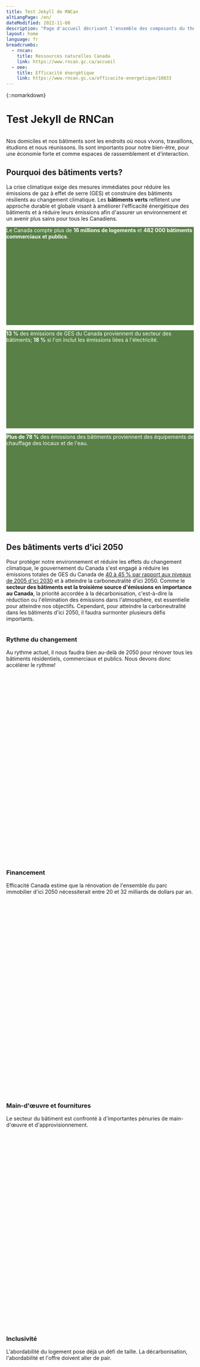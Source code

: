 ```yaml
---
title: Test Jekyll de RNCan
altLangPage: /en/
dateModified: 2022-11-08
description: "Page d'accueil décrivant l'ensemble des composants du thème de Canada.ca, nommé GCWeb."
layout: home
language: fr
breadcrumbs:
  - rncan:
    title: Ressources naturelles Canada
    link: https://www.rncan.gc.ca/accueil
  - oee:
    title: Efficacité énergétique
    link: https://www.rncan.gc.ca/efficacite-energetique/10833
---
```


{::nomarkdown}
<div class="container">
	<h1 id="wb-cont" property="name">Test Jekyll de RNCan</h1>
<div class="row">
	<div class="col-sm-6 col-sm-push-6">
		<img src="https://www.rncan.gc.ca/sites/nrcan/files/engagements/green-building-strategy/Full-banner_greenbuilding.jpg" alt="" class="img-responsive">		
	</div>
	<div class="col-sm-6 col-sm-pull-6">
		<p>Nos domiciles et nos bâtiments sont les endroits où nous vivons, travaillons, étudions et nous réunissons. Ils sont importants pour notre bien-être, pour une économie forte et comme espaces de rassemblement et d'interaction.</p>		
	</div>	
</div>

<h2>Pourquoi des bâtiments verts?</h2>

<p>La crise climatique exige des mesures immédiates pour réduire les émissions de gaz à effet de serre (GES) et construire des bâtiments résilients au changement climatique. Les <strong>bâtiments verts</strong> reflètent une approche durable et globale visant à améliorer l'efficacité énergétique des bâtiments et à réduire leurs émissions afin d'assurer un environnement et un avenir plus sains pour tous les Canadiens.</p><div class="row wb-eqht wb-init wb-eqht-inited" id="wb-auto-4">
	<div class="col-sm-4 mrgn-tp-lg">
		<div class="col-sm-10 col-sm-offset-1 eqht-trgt" style="background-color: rgb(88, 128, 71); vertical-align: top; min-height: 263px;">
		<p class="lead text-center mrgn-tp-lg mrgn-bttm-lg" style="color: white;">Le Canada compte plus de <strong>16&nbsp;millions de logements</strong> et <strong>482&nbsp;000&nbsp;bâtiments commerciaux et publics</strong>.</p>
		</div>
	</div>
	<div class="col-sm-4 mrgn-tp-lg">
		<div class="col-sm-10 col-sm-offset-1 eqht-trgt" style="background-color: rgb(88, 128, 71); vertical-align: top; min-height: 263px;">
		<p class="lead text-center mrgn-tp-lg mrgn-bttm-lg" style="color: white;"><strong>13&nbsp;%</strong> des émissions de GES du Canada proviennent du secteur des bâtiments; <strong>18&nbsp;%</strong> si l'on inclut les émissions liées à l'électricité.</p>
		</div>
	</div>
	<div class="col-sm-4 mrgn-tp-lg">
		<div class="col-sm-10 col-sm-offset-1 eqht-trgt" style="background-color: rgb(88, 128, 71); vertical-align: top; min-height: 263px;">
		<p class="lead text-center mrgn-tp-lg mrgn-bttm-lg" style="color: white;"><strong>Plus de 78&nbsp;%</strong> des émissions des bâtiments proviennent des équipements de chauffage des locaux et de l'eau.</p>
		</div>
	</div>
</div>



<h2>Des bâtiments verts d'ici 2050</h2>

<p>Pour protéger notre environnement et réduire les effets du changement climatique, le gouvernement du Canada s'est engagé à réduire les émissions totales de GES du Canada de <a href="https://www.canada.ca/fr/environnement-changement-climatique/nouvelles/2021/04/la-contribution-determinee-au-niveau-national-du-canada-revue-a-la-hausse.html">40 à 45&nbsp;% par rapport aux niveaux de 2005 d'ici 2030</a> et à atteindre la carboneutralité d'ici 2050. Comme le <strong>secteur des bâtiments est la troisième source d'émissions en importance au Canada</strong>, la priorité accordée à la décarbonisation, c'est-à-dire la réduction ou l'élimination des émissions dans l'atmosphère, est essentielle pour atteindre nos objectifs. Cependant, pour atteindre la carboneutralité dans les bâtiments d'ici 2050, il faudra surmonter plusieurs défis importants.</p><div class="row wb-eqht wb-init">
	<div class="col-sm-3 hght-inhrt">
		<div class="well eqht-trgt" style="vertical-align: top; min-height: 625px;">
		<img src="https://www.rncan.gc.ca/sites/nrcan/files/engagements/green-building-strategy/rate-of-change.png" alt="" class="img-responsive center-block">
		<h3 class="text-center mrgn-tp-0">Rythme du changement</h3>
		<p class="text-center">Au rythme actuel, il nous faudra bien au-delà de 2050 pour rénover tous les bâtiments résidentiels, commerciaux et publics. Nous devons donc accélérer le rythme!</p>
		</div>
	</div>
	<div class="col-sm-3 hght-inhrt">
		<div class="well eqht-trgt" style="vertical-align: top; min-height: 625px;">
		<img src="https://www.rncan.gc.ca/sites/nrcan/files/engagements/green-building-strategy/Funding.png" alt="" class="img-responsive center-block">
		<h3 class="text-center mrgn-tp-0">Financement</h3>
		<p class="text-center">Efficacité Canada estime que la rénovation de l'ensemble du parc immobilier d'ici 2050 nécessiterait entre 20 et 32&nbsp;milliards de dollars par an.</p>
		</div>
	</div>
	<div class="col-sm-3 hght-inhrt">
		<div class="well eqht-trgt" style="vertical-align: top; min-height: 625px;">
		<img src="https://www.rncan.gc.ca/sites/nrcan/files/engagements/green-building-strategy/People-and-supplies.png" alt="" class="img-responsive center-block">
		<h3 class="text-center mrgn-tp-0">Main-d'œuvre et fournitures</h3>
		<p class="text-center">Le secteur du bâtiment est confronté à d'importantes pénuries de main-d'œuvre et d'approvisionnement.</p>
		</div>
	</div>
	<div class="col-sm-3 hght-inhrt">
		<div class="well eqht-trgt" style="vertical-align: top; min-height: 625px;">
		<img src="https://www.rncan.gc.ca/sites/nrcan/files/engagements/green-building-strategy/Inclusivity.png" alt="" class="img-responsive center-block">
		<h3 class="text-center mrgn-tp-0">Inclusivité</h3>
		<p class="text-center">L'abordabilité du logement pose déjà un défi de taille. La décarbonisation, l'abordabilité et l'offre doivent aller de pair.</p>
		</div>
	</div>
</div>




<h2>Nous y arriverons ensemble&nbsp;: La Stratégie canadienne pour les bâtiments verts</h2>

<p>La carboneutralité dans le secteur du bâtiment d'ici 2050 est un objectif ambitieux. Le <a href="https://budget.gc.ca/2022/home-accueil-fr.html">budget de 2022</a> prévoit 150&nbsp;millions de dollars pour l'élaboration de la Stratégie canadienne pour les bâtiments verts.</p> 

<p>Pour atteindre cet objectif, la stratégie énoncera des mesures dans l’ordre pour réduire les émissions de GES, créer des bâtiments plus résilients au changement climatique, augmenter les emplois qualifiés et accroître les investissements.</p> 

<p>Il est essentiel d'améliorer la résilience des bâtiments aux risques climatiques tels que les hausses de température, les inondations et les incendies de forêt pour pouvoir faire face et réagir activement aux événements météorologiques extrêmes actuels et futurs. Cela permet également de s'assurer que les logements sont adaptés à leur milieu local et de réduire la vulnérabilité des occupants et de l'économie.</p>


<p class="text-center mrgn-tp-lg"><a href="https://www.rncanengagenrcan.ca/fr/collections/la-strategie-canadienne-pour-les-batiments-verts" class="btn btn-primary btn-lg">Apprenez-en davantage sur la <strong>Stratégie canadienne pour les bâtiments verts</strong></a></p>

<h2>Programmes et financement pour les maisons et les bâtiments verts</h2>

<p>Des programmes visant à soutenir la décarbonisation du secteur du bâtiment au Canada sont déjà en cours. Apprenez-en davantage sur les programmes et le financement disponibles pour l'écologisation des maisons ou des bâtiments commerciaux, institutionnels et communautaires.</p>

<p><a href="https://www.rncan.gc.ca/efficacite-energetique/batiments-verts/programmes-et-financement-pour-les-maisons-et-les-batiments-verts/24575">Consultez la liste des programmes et du financement disponibles pour les maisons et les bâtiments verts</a>.</p>

<h2>Tenez-vous au courant de la stratégie</h2>

<p><a href="https://www.rncan.gc.ca/efficacite-energetique/batiments-verts/inscrivez-vous-pour-recevoir-des-mises-jour-sur-la-strategie-canadienne-pour-les-bati/24564">Inscrivez-vous pour recevoir des mises à jour sur la Stratégie canadienne pour les bâtiments verts</a>.</p>


</div>
{:/}

